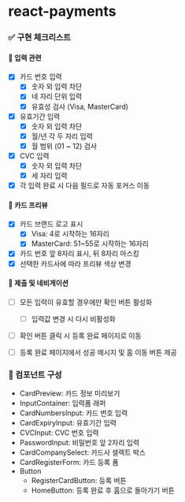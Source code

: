 # react-payments

### ✅ 구현 체크리스트

#### 📌 입력 관련

- [x] 카드 번호 입력
  - [x] 숫자 외 입력 차단
  - [x] 네 자리 단위 입력
  - [x] 유효성 검사 (Visa, MasterCard)
- [x] 유효기간 입력
  - [x] 숫자 외 입력 차단
  - [x] 월/년 각 두 자리 입력
  - [x] 월 범위 (01 ~ 12) 검사
- [x] CVC 입력
  - [x] 숫자 외 입력 차단
  - [x] 세 자리 입력
- [x] 각 입력 완료 시 다음 필드로 자동 포커스 이동

#### 📌 카드 프리뷰

- [x] 카드 브랜드 로고 표시
  - [x] Visa: 4로 시작하는 16자리
  - [x] MasterCard: 51~55로 시작하는 16자리
- [x] 카드 번호 앞 8자리 표시, 뒤 8자리 마스킹
- [x] 선택한 카드사에 따라 프리뷰 색상 변경

#### 📌 제출 및 네비게이션

- [ ] 모든 입력이 유효할 경우에만 확인 버튼 활성화
  - [ ] 입력값 변경 시 다시 비활성화
- [ ] 확인 버튼 클릭 시 등록 완료 페이지로 이동
- [ ] 등록 완료 페이지에서 성공 메시지 및 홈 이동 버튼 제공

 
### 🧩 컴포넌트 구성

- CardPreview: 카드 정보 미리보기
- InputContainer: 입력폼 래퍼
- CardNumbersInput: 카드 번호 입력
- CardExpiryInput: 유효기간 입력
- CVCInput: CVC 번호 입력
- PasswordInput: 비밀번호 앞 2자리 입력
- CardCompanySelect: 카드사 셀렉트 박스
- CardRegisterForm: 카드 등록 폼
- Button
  - RegisterCardButton: 등록 버튼
  - HomeButton: 등록 완료 후 홈으로 돌아가기 버튼
